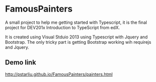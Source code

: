 # FamousPainters
A small project to help me getting started with Typescript, it is the final project for DEV201x Introduction to TypeScript from edX. 

It is created using Visual Stduio 2013 using Typescript with Jquery and Bootstrap. The only tricky part is getting 
Bootstrap working wih requirejs and Jquery.

## Demo link
http://pstarliu.github.io/FamousPainters/painters.html
